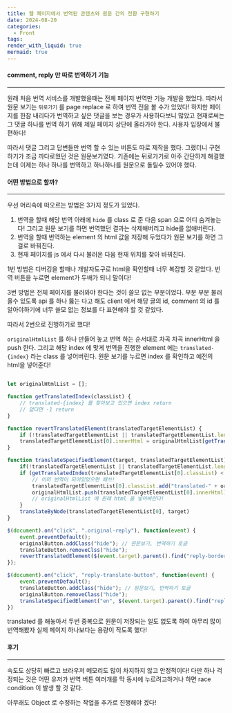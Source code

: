 ```yaml
---
title: 웹 페이지에서 번역된 콘텐츠와 원문 간의 전환 구현하기
date: 2024-08-20
categories:
  - Front
tags: 
render_with_liquid: true
mermaid: true
---
```

#### comment, reply 만 따로 번역하기 기능
---
원래 처음 번역 서비스를 개발했을때는 전체 페이지 번역만 기능 개발을 했었다. 따라서 원문 보기는 `뒤로가기` 를 page replace 로 하여 번역 전을 볼 수가 있었다!
하지만 페이지를 한참 내리다가 번역하고 싶은 댓글을 보는 경우가 사용하다보니 많았고 현재로써는 그 댓글 하나를 번역 하기 위해 제일 페이지 상단에 올라가야 한다. 사용자 입장에서 불편하다!

따라서 댓글 그리고 답변들만 번역 할 수 있는 버튼도 따로 제작을 했다. 그랬더니 구현하기가 조금 까다로웠던 것은 원문보기였다. 기존에는 뒤로가기로 아주 간단하게 해결했는데 이제는 하나 하나를 번역하고 하나하나를 원문으로 돌릴수 있어야 했다.

#### 어떤 방법으로 할까?
---
우선 머리속에 떠오르는 방법은 3가지 정도가 있었다. 
1. 번역을 할때 해당 번역 아래에 `hide` 를 class 로 준 다음 span 으로 어디 숨겨놓는다! 그리고 원문 보기를 하면 번역했던 결과는 삭제해버리고 hide를 없애버린다.
2. 번역을 할때 번역하는 element 의 html 값을 저장해 두었다가 원문 보기를 하면 그걸로 바꿔친다.
3. 현재 페이지를 js 에서 다시 불러온 다음 현재 위치를 찾아 바꿔친다.

1번 방법은 디버깅을 할때나 개발자도구로 html을 확인할때 너무 복잡할 것 같았다. 번역 버튼을 누르면 element가 두배가 되니 말이다!

3번 방법은 전체 페이지를 불러와야 한다는 것이 쓸모 없는 부분이었다. 부분 부분 불러올수 있도록 api 를 하나 뚫는 다고 해도 client 에서 해당 글의 id, comment 의 id 를 알아야하기에 너무 쓸모 없는 정보를 다 표현해야 할 것 같았다. 

따라서 2번으로 진행하기로 했다!

`originalHtmlList` 를 하나 만들어 놓고 번역 하는 순서대로 차곡 차곡 innerHtml 을 push 한다. 그리고 해당 index 에 맞게 번역을 진행한 element 에는 `translated-{index}` 라는 class 를 넣어버린다. 원문 보기를 누르면 index 를 확인하고 예전의 html을 넣어준다!


```js

let originalHtmlList = [];

function getTranslatedIndex(classList) {
	// translated-{index} 를 찾아보고 있으면 index return
	// 없다면 -1 return
}

function revertTranslatedElement(translatedTargetElementList) {
	if (!translatedTargetElementList || translatedTargetElementList.length === 0) return;
	translatedTargetElementList[0].innerHtml = originalHtmlList[getTranslatedIndex(translatedTargetElementList[0].classList)]
}

function translateSpecifiedElement(target, translatedTargetElementList) {
	if(!translatedTargetElementList || translatedTargetElementList.length === 0) return;
	if (getTranslatedIndex(translatedTargetElementList[0].classList) < 0 ) {
		// 이미 번역이 되어있었으면 패쓰!
		translatedTargetElementList[0].classList.add("translated-" + originalHtmlList.length);
		originalHtmlList.push(translatedTargetElementList[0].innerHtml);
		// originalHtmlList 에 원래 html 을 넣어버린다!
	}
	translateByNode(translatedTargetElementList[0], target)
}

$(document).on("click", ".original-reply"), function(event) {
	event.preventDefault();
	originalButton.addClass("hide"); // 원문보기, 번역하기 토글
	translateButton.removeClss("hide");
	revertTranslatedElement($(event.target).parent().find("reply-border"))
});

$(document).on("click", "reply-translate-button", function(event) {
	event.preventDefault();
	translateButton.addClass("hide"); // 원문보기, 번역하기 토글
	originalButton.removeClass("hide");
	translateSpecifiedElement("en", $(event.target).parent().find("reply-border"))
})
```

translated 를 해놓아서 두번 중복으로 원문이 저장되는 일도 없도록 하여 아무리 많이 번역해봤자 실제 페이지 하나보다는 용량이 작도록 했다!

#### 후기
----
속도도 상당히 빠르고 브라우저 메모리도 많이 차지하지 않고 안정적이다! 
다만 하나 걱정되는 것은 어떤 유저가 번역 버튼 여러개를 막 동시에 누르려고하거나 하면 race condition 이 발생 할 것 같다. 

아무래도 Object 로 수정하는 작업을 추가로 진행해야 겠다!